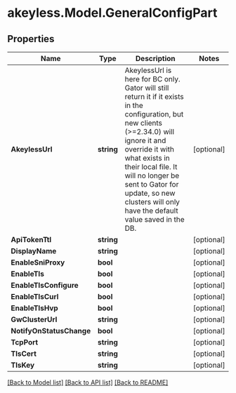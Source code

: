 # akeyless.Model.GeneralConfigPart

## Properties

Name | Type | Description | Notes
------------ | ------------- | ------------- | -------------
**AkeylessUrl** | **string** | AkeylessUrl is here for BC only. Gator will still return it if it exists in the configuration, but new clients (&gt;&#x3D;2.34.0) will ignore it and override it with what exists in their local file. It will no longer be sent to Gator for update, so new clusters will only have the default value saved in the DB. | [optional] 
**ApiTokenTtl** | **string** |  | [optional] 
**DisplayName** | **string** |  | [optional] 
**EnableSniProxy** | **bool** |  | [optional] 
**EnableTls** | **bool** |  | [optional] 
**EnableTlsConfigure** | **bool** |  | [optional] 
**EnableTlsCurl** | **bool** |  | [optional] 
**EnableTlsHvp** | **bool** |  | [optional] 
**GwClusterUrl** | **string** |  | [optional] 
**NotifyOnStatusChange** | **bool** |  | [optional] 
**TcpPort** | **string** |  | [optional] 
**TlsCert** | **string** |  | [optional] 
**TlsKey** | **string** |  | [optional] 

[[Back to Model list]](../README.md#documentation-for-models) [[Back to API list]](../README.md#documentation-for-api-endpoints) [[Back to README]](../README.md)

